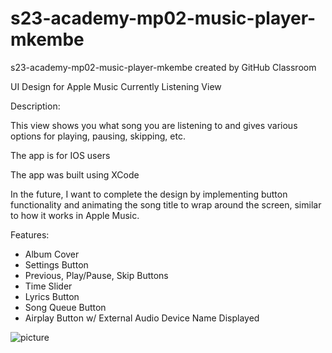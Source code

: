 # s23-academy-mp02-music-player-mkembe
s23-academy-mp02-music-player-mkembe created by GitHub Classroom

UI Design for Apple Music Currently Listening View

Description:

This view shows you what song you are listening to and gives various options for playing, pausing, skipping, etc. 

The app is for IOS users

The app was built using XCode

In the future, I want to complete the design by implementing button functionality and animating the song title to wrap around the screen, similar to how it works in Apple Music. 

Features:

- Album Cover 
- Settings Button
- Previous, Play/Pause, Skip Buttons
- Time Slider
- Lyrics Button
- Song Queue Button
- Airplay Button w/ External Audio Device Name Displayed

![picture](https://github.com/appteamcarolina/s23-academy-mp02-music-player-mkembe/blob/main/szasosapplemusic.png?raw=true)

